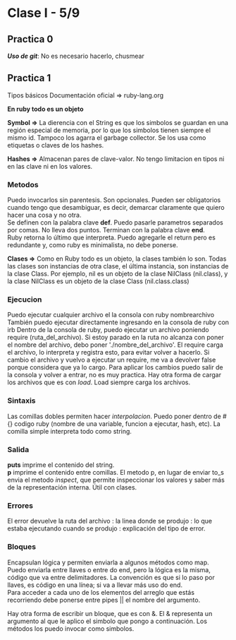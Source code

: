 # Clase I - 5/9

## Practica 0
***Uso de git***: No es necesario hacerlo, chusmear

## Practica 1
Tipos básicos
Documentación oficial => ruby-lang.org

**En ruby todo es un objeto**

**Symbol =>** La dierencia con el String es que los simbolos se guardan en una región especial de memoria, por lo que los simbolos tienen siempre el mismo id. Tampoco los agarra el garbage collector. Se los usa como etiquetas o claves de los hashes.

**Hashes =>** Almacenan pares de clave-valor. No tengo limitacion en tipos ni en las clave ni en los valores.

### Metodos ###
Puedo invocarlos sin parentesis. Son opcionales. Pueden ser obligatorios cuando tengo que desambiguar, es decir, demarcar claramente que quiero hacer una cosa y no otra.  
Se definen con la palabra clave **def**. Puedo pasarle parametros separados por comas. No lleva dos puntos. 
Terminan con la palabra clave **end**.  
Ruby retorna lo último que interpreta. Puedo agregarle el return pero es redundante y, como ruby es minimalista, no debe ponerse.

**Clases =>** Como en Ruby todo es un objeto, la clases también lo son. Todas las clases son instancias de otra clase, el última instancia, son instancias de la clase Class. Por ejemplo, nil es un objeto de la clase NilClass (nil.class), y la clase NilClass es un objeto de la clase Class (nil.class.class)

### Ejecucion ###
Puedo ejecutar cualquier archivo el la consola con ruby nombrearchivo
También puedo ejecutar directamente ingresando en la consola de ruby con irb
Dentro de la consola de ruby, puedo ejecutar un archivo poniendo require (ruta_del_archivo). Si estoy parado en la ruta no alcanza con poner el nombre del archivo, debo poner './nombre_del_archivo'.
El require carga el archivo, lo interpreta y registra esto, para evitar volver a hacerlo. Si cambio el archivo y vuelvo a ejecutar un require, me va a devolver false porque considera que ya lo cargo. Para aplicar los cambios puedo salir de la consola y volver a entrar, no es muy practica.
Hay otra forma de cargar los archivos que es con *load*. Load siempre carga los archivos.

### Sintaxis ###
Las comillas dobles permiten hacer *interpolacion*. Puedo poner dentro de #{} codigo ruby (nombre de una variable, funcion a ejecutar, hash, etc). La comilla simple interpreta todo como string.

### Salida ###
**puts** imprime el contenido del string.  
**p** imprime el contenido entre comillas. El metodo p, en lugar de enviar to_s envia el metodo *inspect*, que permite inspeccionar los valores y saber más de la representación interna. Útil con clases.

### Errores ###
El error devuelve la ruta del archivo : la linea donde se produjo : lo que estaba ejecutando cuando se produjo : explicación del tipo de error.

### Bloques ###
Encapsulan lógica y permiten enviarla a algunos métodos como map.  
Puedo enviarla entre llaves o entre do end, pero la lógica es la misma, código que va entre delimitadores. La convención es que si lo paso por llaves, es código en una línea; si va a llevar más uso do end.  
Para acceder a cada uno de los elementos del arreglo que estás recorriendo debe ponerse entre pipes || el nombre del argumento.
  
Hay otra forma de escribir un bloque, que es con &. El & representa un argumento al que le aplico el simbolo que pongo a continuación. Los métodos los puedo invocar como simbolos.